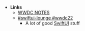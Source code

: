 - **Links**
	- [WWDC NOTES](https://www.wwdcnotes.com)
	- [#swiftui-lounge #wwdc22](https://midnight-beanie-ccb.notion.site/swiftui-lounge-wwdc22-e20094b91f074398ba395c3fa245e63d)
		- A lot of good [SwiftUI](SwiftUI.md) stuff 